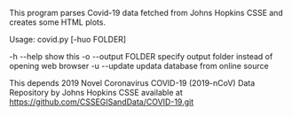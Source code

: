 This program parses Covid-19 data fetched from Johns Hopkins CSSE and creates some HTML plots.

Usage: covid.py [-huo FOLDER]

-h --help    show this
-o --output FOLDER    specify output folder instead of opening web browser
-u --update updata database from online source


This depends 2019 Novel Coronavirus COVID-19 (2019-nCoV) Data Repository by Johns Hopkins CSSE available at https://github.com/CSSEGISandData/COVID-19.git
